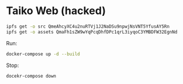 # Taiko Web (hacked)

```bash
ipfs get -o src QmeAhcyXC4u2nuRTVj1J2NaDSu9npwjNsVNT5YfusAY5Rn
ipfs get -o assets QmaFh1sZW9wYqPcqDhfDPc1qrL3iyqoC3YMBDFW32EgnNd
```

Run:

```bash
docker-compose up -d --build
```

Stop:

```bash
docekr-compose down
```
